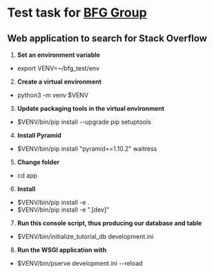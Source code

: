 # Test task for [BFG Group](https://www.bfg-group.ru/)
## Web application to search for Stack Overflow


1. **Set an environment variable**

- export VENV=~/bfg_test/env

2. **Create a virtual environment**

- python3 -m venv $VENV

3. **Update packaging tools in the virtual environment**

- $VENV/bin/pip install --upgrade pip setuptools

4. **Install Pyramid**

- $VENV/bin/pip install "pyramid==1.10.2" waitress

5. **Change folder**

- cd app

6. **Install**

- $VENV/bin/pip install -e .
- $VENV/bin/pip install -e ".[dev]"

7. **Run this console script, thus producing our database and table**

- $VENV/bin/initialize_tutorial_db development.ini

8. **Run the WSGI application with**

- $VENV/bin/pserve development.ini --reload